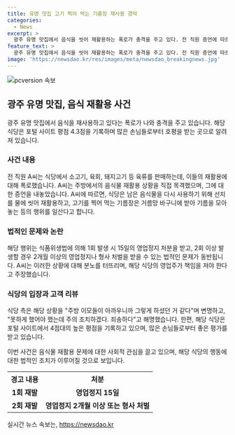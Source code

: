 ```yaml
---
title: 유명 맛집 고기 찍어 먹는 기름장 재사용 경악
categories:
  - News
excerpt: >
  광주 유명 맛집에서 음식을 씻어 재활용하는 폭로가 충격을 주고 있다. 전 직원 증언에 따르면 이 식당은 부추를 겉절이로, 선지를 물에 씻어 재사용하며, 손님이 먹은 음식물을 다시 활용하고 있다. 사장은 지시로 이런 일이 벌어진 것이라고 주장했지만, 변호사는 이를 납득하기 어렵다며 식품위생법에 따라 엄중한 처벌이 필요하다고 지적했다. 이에 따른 영업정지 처분과 형사 처벌이 가능하며, 사람들은 이 식당에 대한 의문을 품고 있다. #유명맛집 #남은음식재활용
feature_text: >
  광주 유명 맛집에서 음식을 씻어 재활용하는 폭로가 충격을 주고 있다. 전 직원 증언에 따르면 이 식당은 부추를 겉절이로, 선지를 물에 씻어 재사용하며, 손님이 먹은 음식물을 다시 활용하고 있다. 사장은 지시로 이런 일이 벌어진 것이라고 주장했지만, 변호사는 이를 납득하기 어렵다며 식품위생법에 따라 엄중한 처벌이 필요하다고 지적했다. 이에 따른 영업정지 처분과 형사 처벌이 가능하며, 사람들은 이 식당에 대한 의문을 품고 있다. #유명맛집 #남은음식재활용
image: 'https://newsdao.kr/res/images/meta/newsdao_breakingnews.jpg'
---
```


<p><img src="https://newsdao.kr/res/images/meta/newsdao_breakingnews.jpg" alt="pcversion 속보" /></p>

<h2 data-ke-size="size26">광주 유명 맛집, 음식 재활용 사건</h2>

<p data-ke-size="size16">광주 유명 맛집에서 음식을 재사용하고 있다는 폭로가 나와 충격을 주고 있습니다. 해당 식당은 포털 사이트 평점 4.3점을 기록하며 많은 손님들로부터 호평을 받는 곳으로 알려져 있습니다.</p>

<h3>사건 내용</h3>

<p data-ke-size="size16">전 직원 A씨는 식당에서 소고기, 육회, 돼지고기 등 육류를 판매하는데, 이들의 재활용에 대해 폭로했습니다. A씨는 주방에서의 음식물 재활용 상황을 직접 목격했으며, 그에 대한 증언을 내놓았습니다. A씨에 따르면, 식당은 남은 음식물을 다시 사용하기 위해 선지를 물에 씻어 재활용하고, 고기를 찍어 먹는 기름장은 거름망 바구니에 받아 기름을 모아 놓는 등의 행위를 일산다고 합니다.</p>

<h3>법적인 문제와 논란</h3>

<p data-ke-size="size16">해당 행위는 식품위생법에 의해 1회 발생 시 15일의 영업정지 처분을 받고, 2회 이상 발생할 경우 2개월 이상의 영업정지나 형사 처벌을 받을 수 있는 법적인 문제가 동반됩니다. A씨는 이러한 상황에 대해 분노를 터뜨리며, 해당 식당의 영업주가 책임을 져야 한다고 주장했습니다.</p>

<h3>식당의 입장과 고객 리뷰</h3>

<p data-ke-size="size16">식당 측은 해당 상황을 "주방 이모들이 아까우니까 그렇게 하셨던 거 같다"며 변명하고, "못하게 했어야 했는데 주의 조치하겠다. 죄송하다"고 해명했습니다. 한편, 해당 식당은 포털 사이트에서 4점대의 높은 평점을 기록하고 있으며, 많은 손님들로부터 좋은 평가를 받고 있습니다.</p>

<p data-ke-size="size16">이번 사건은 음식물 재활용 문제에 대한 사회적 관심을 끌고 있으며, 해당 식당의 행동에 대한 법적인 조치가 이루어질 것으로 보입니다.</p>

<table>
    <tr>
        <th>경고 내용</th>
        <th>처분</th>
    </tr>
    <tr>
        <td style="text-align: center; height: 17px;"><b>1회 재발</b></td>
        <td style="text-align: center; height: 17px;"><b>영업정지 15일</b></td>
    </tr>
    <tr>
        <td style="text-align: center; height: 17px;"><b>2회 재발</b></td>
        <td style="text-align: center; height: 17px;"><b>영업정지 2개월 이상 또는 형사 처벌</b></td>
    </tr>
</table>
실시간 뉴스 속보는, <a href="https://newsdao.kr" rel="dofollow">https://newsdao.kr</a>



